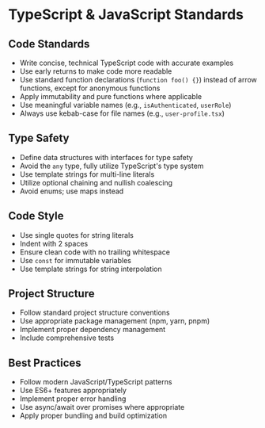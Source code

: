 # TypeScript & JavaScript Standards

## Code Standards

- Write concise, technical TypeScript code with accurate examples
- Use early returns to make code more readable
- Use standard function declarations (`function foo() {}`) instead of arrow functions, except for anonymous functions
- Apply immutability and pure functions where applicable
- Use meaningful variable names (e.g., `isAuthenticated`, `userRole`)
- Always use kebab-case for file names (e.g., `user-profile.tsx`)

## Type Safety

- Define data structures with interfaces for type safety
- Avoid the `any` type, fully utilize TypeScript's type system
- Use template strings for multi-line literals
- Utilize optional chaining and nullish coalescing
- Avoid enums; use maps instead

## Code Style

- Use single quotes for string literals
- Indent with 2 spaces
- Ensure clean code with no trailing whitespace
- Use `const` for immutable variables
- Use template strings for string interpolation

## Project Structure

- Follow standard project structure conventions
- Use appropriate package management (npm, yarn, pnpm)
- Implement proper dependency management
- Include comprehensive tests

## Best Practices

- Follow modern JavaScript/TypeScript patterns
- Use ES6+ features appropriately
- Implement proper error handling
- Use async/await over promises where appropriate
- Apply proper bundling and build optimization
